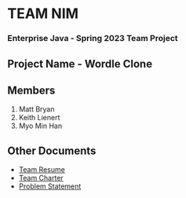 # TEAM NIM
### Enterprise Java - Spring 2023 Team Project

## Project Name - Wordle Clone

## Members
1. Matt Bryan
2. Keith Lienert
3. Myo Min Han

## Other Documents
- [Team Resume](docs/teamResume.md)
- [Team Charter](docs/teamCharter.md)
- [Problem Statement](docs/problemStatement.md)
